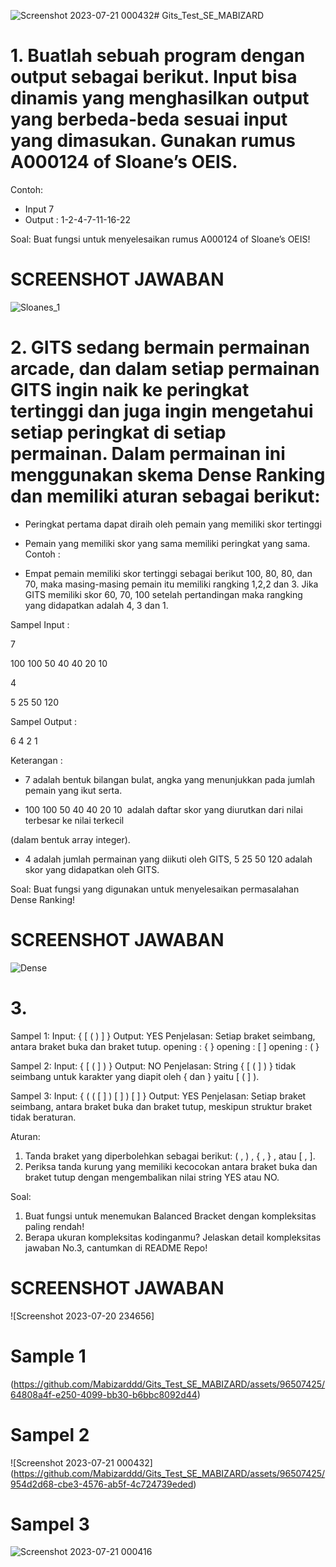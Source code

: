 ![Screenshot 2023-07-21 000432](https://github.com/Mabizarddd/Gits_Test_SE_MABIZARD/assets/96507425/d48a86cd-f606-4bce-9680-f180963bd4d0)# Gits_Test_SE_MABIZARD

# 1. Buatlah sebuah program dengan output sebagai berikut. Input bisa dinamis yang menghasilkan output yang berbeda-beda sesuai input yang dimasukan. Gunakan rumus A000124 of Sloane’s OEIS.

Contoh: 
- Input 7
- Output : 1-2-4-7-11-16-22

Soal: 
Buat fungsi untuk menyelesaikan rumus A000124 of Sloane’s OEIS!
# SCREENSHOT JAWABAN 

![Sloanes_1](https://github.com/Mabizarddd/Gits_Test_SE_MABIZARD/assets/96507425/f7c4b471-7519-453f-be09-179d24db73d6)

# 2. GITS sedang bermain permainan arcade, dan dalam setiap permainan GITS ingin naik ke peringkat tertinggi dan juga ingin mengetahui setiap peringkat di setiap permainan. Dalam permainan ini menggunakan skema Dense Ranking​ dan memiliki aturan sebagai berikut:

- Peringkat pertama dapat diraih oleh pemain yang memiliki skor tertinggi
- Pemain yang memiliki skor yang sama memiliki peringkat yang sama.
Contoh :

- Empat pemain memiliki skor tertinggi sebagai berikut 100, 80, 80, dan 70, maka masing-masing pemain itu memiliki rangking 1,2,2 dan 3. Jika GITS memiliki skor 60, 70, 100 setelah pertandingan maka rangking yang didapatkan adalah 4, 3 dan 1.

Sampel Input :

7

100 100 50 40 40 20 10 

4

5 25 50 120

Sampel Output :

6 4 2 1

Keterangan :

- 7​ adalah bentuk bilangan bulat, angka yang menunjukkan pada jumlah pemain yang ikut serta.

- 100 100 50 40 40 20 10 ​ adalah daftar skor yang diurutkan dari nilai terbesar ke nilai terkecil 

(dalam bentuk array integer).

- 4 ​adalah jumlah permainan yang diikuti oleh GITS, 5 25 50 120 ​adalah skor yang didapatkan oleh GITS.


Soal:
Buat fungsi yang digunakan untuk menyelesaikan permasalahan Dense Ranking!

# SCREENSHOT JAWABAN 

![Dense](https://github.com/Mabizarddd/Gits_Test_SE_MABIZARD/assets/96507425/1a564019-0eca-461c-b3e5-a7032d075823)

# 3.
Sampel 1:
Input: { [ ( ) ] }
Output: YES
Penjelasan: Setiap braket seimbang, antara braket buka dan braket tutup.
opening : { }
opening : [ ]
opening : ( }

Sampel 2:
Input: { [ ( ] ) }
Output: NO
Penjelasan: String { [ ( ] ) } tidak seimbang untuk karakter yang diapit oleh { dan } yaitu [ ( ] ).

Sampel 3:
Input: { ( ( [ ] ) [ ] ) [ ] }
Output: YES
Penjelasan: Setiap braket seimbang, antara braket buka dan braket tutup, meskipun struktur braket tidak beraturan.

Aturan:
1. Tanda braket yang diperbolehkan sebagai berikut: ( , ) , { , } , atau [ , ]. 
2. Periksa tanda kurung yang memiliki kecocokan antara braket buka dan braket tutup dengan mengembalikan nilai string YES atau NO.

Soal:
1. Buat fungsi untuk menemukan Balanced Bracket dengan kompleksitas paling rendah!
2. Berapa ukuran kompleksitas kodinganmu? Jelaskan detail kompleksitas jawaban No.3, cantumkan di README Repo!

# SCREENSHOT JAWABAN

![Screenshot 2023-07-20 234656]

# Sample 1
(https://github.com/Mabizarddd/Gits_Test_SE_MABIZARD/assets/96507425/64808a4f-e250-4099-bb30-b6bbc8092d44)

# Sampel 2
![Screenshot 2023-07-21 000432]
(https://github.com/Mabizarddd/Gits_Test_SE_MABIZARD/assets/96507425/954d2d68-cbe3-4576-ab5f-4c724739eded)

# Sampel 3
![Screenshot 2023-07-21 000416](https://github.com/Mabizarddd/Gits_Test_SE_MABIZARD/assets/96507425/d18eeeaa-eccf-4644-bb98-1ad07230d7cc)



